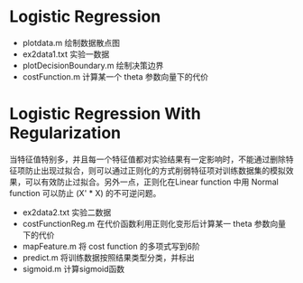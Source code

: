 # Logistic Regression
* plotdata.m 绘制数据散点图
* ex2data1.txt 实验一数据
* plotDecisionBoundary.m 绘制决策边界
* costFunction.m 计算某一个 theta 参数向量下的代价

# Logistic Regression With Regularization
当特征值特别多，并且每一个特征值都对实验结果有一定影响时，不能通过删除特征项防止出现过拟合，则可以通过正则化的方式削弱特征项对训练数据集的模拟效果，可以有效防止过拟合。另外一点，正则化在Linear function 中用 Normal function 可以防止 (X' * X) 的不可逆问题。
* ex2data2.txt 实验二数据
* costFunctionReg.m 在代价函数利用正则化变形后计算某一 theta 参数向量下的代价
* mapFeature.m 将 cost function 的多项式写到6阶
* predict.m 将训练数据按照结果类型分类，并标出
* sigmoid.m 计算sigmoid函数
